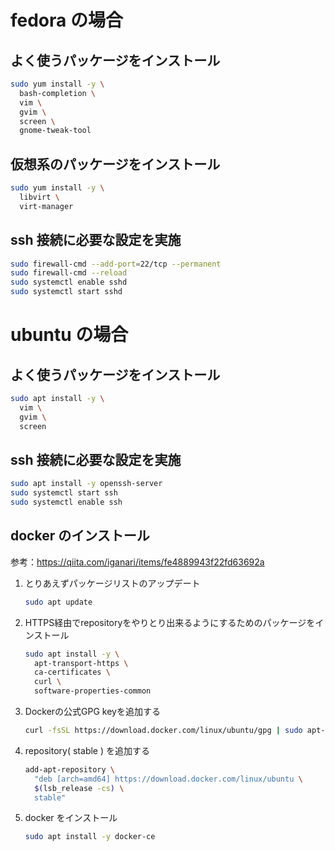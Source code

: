 # fedora の場合


## よく使うパッケージをインストール
```sh
sudo yum install -y \
  bash-completion \
  vim \
  gvim \
  screen \
  gnome-tweak-tool
```

## 仮想系のパッケージをインストール
```sh
sudo yum install -y \
  libvirt \
  virt-manager
```


## ssh 接続に必要な設定を実施
```sh
sudo firewall-cmd --add-port=22/tcp --permanent
sudo firewall-cmd --reload
sudo systemctl enable sshd
sudo systemctl start sshd
```



# ubuntu の場合


## よく使うパッケージをインストール
```sh
sudo apt install -y \
  vim \
  gvim \
  screen
```

## ssh 接続に必要な設定を実施
```sh
sudo apt install -y openssh-server
sudo systemctl start ssh
sudo systemctl enable ssh
```


## docker のインストール
参考：https://qiita.com/iganari/items/fe4889943f22fd63692a

1. とりあえずパッケージリストのアップデート  
    ```sh
    sudo apt update
    ```

2. HTTPS経由でrepositoryをやりとり出来るようにするためのパッケージをインストール  
    ```sh
    sudo apt install -y \
      apt-transport-https \
      ca-certificates \
      curl \
      software-properties-common
    ```


3. Dockerの公式GPG keyを追加する  
    ```sh
    curl -fsSL https://download.docker.com/linux/ubuntu/gpg | sudo apt-key add -
    ```

4. repository( stable ) を追加する  
    ```sh
    add-apt-repository \
      "deb [arch=amd64] https://download.docker.com/linux/ubuntu \
      $(lsb_release -cs) \
      stable"
    ```

5. docker をインストール  
    ```sh
    sudo apt install -y docker-ce
    ```

